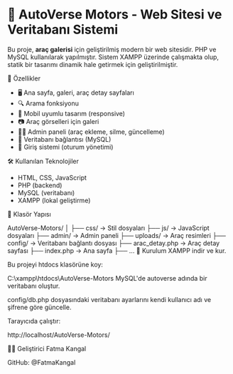 # 🚗 AutoVerse Motors - Web Sitesi ve Veritabanı Sistemi

Bu proje, **araç galerisi** için geliştirilmiş modern bir web sitesidir. PHP ve MySQL kullanılarak yapılmıştır. Sistem XAMPP üzerinde çalışmakta olup, statik bir tasarımı dinamik hale getirmek için geliştirilmiştir.

 📌 Özellikler

- 🖥️ Ana sayfa, galeri, araç detay sayfaları
- 🔍 Arama fonksiyonu
- 📱 Mobil uyumlu tasarım (responsive)
- 📷 Araç görselleri için galeri
- 🧑‍💼 Admin paneli (araç ekleme, silme, güncelleme)
- 💾 Veritabanı bağlantısı (MySQL)
- 🔐 Giriş sistemi (oturum yönetimi)

 🛠️ Kullanılan Teknolojiler

- HTML, CSS, JavaScript
- PHP (backend)
- MySQL (veritabanı)
- XAMPP (lokal geliştirme)

📂 Klasör Yapısı


AutoVerse-Motors/
│
├── css/              → Stil dosyaları
├── js/               → JavaScript dosyaları
├── admin/            → Admin paneli
├── uploads/          → Araç resimleri
├── config/           → Veritabanı bağlantı dosyası
├── arac_detay.php    → Araç detay sayfası
├── index.php         → Ana sayfa
├── ...
🔧 Kurulum
XAMPP indir ve kur.

Bu projeyi htdocs klasörüne koy:

C:\xampp\htdocs\AutoVerse-Motors
MySQL'de autoverse adında bir veritabanı oluştur.

config/db.php dosyasındaki veritabanı ayarlarını kendi kullanıcı adı ve şifrene göre güncelle.

Tarayıcıda çalıştır:

http://localhost/AutoVerse-Motors/


🧑‍💻 Geliştirici
Fatma Kangal

GitHub: @FatmaKangal
